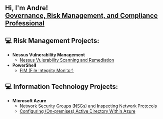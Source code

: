 

<h2>Hi, I'm Andre! <br/><a href="https://www.linkedin.com/in/andrewortham/">Governance, Risk Management, and Compliance Professional</a></h2>


## 💻 Risk Management Projects:

- <b>Nessus Vulnerability Management</b>
  - [Nessus Vulerability Scanning and Remediation](https://github.com/awortham1/nessus)
- <b>PowerShell</b>
  - [FIM (File Integrity Monitor)](https://github.com/awortham1/fim)



## 💻 Information Technology Projects:

- <b>Microsoft Azure</b>
  - [Network Security Groups (NSGs) and Inspecting Network Protocols](https://github.com/awortham1/azurensg)
  - [Configuring (On-premises) Active Directory Within Azure](https://github.com/awortham1/azuread)




<!--
### Hi there 👋


**awortham1/awortham1** is a ✨ _special_ ✨ repository because its `README.md` (this file) appears on your GitHub profile.

Here are some ideas to get you started:

- 🔭 I’m currently working on ...
- 🌱 I’m currently learning ...
- 👯 I’m looking to collaborate on ...
- 🤔 I’m looking for help with ...
- 💬 Ask me about ...
- 📫 How to reach me: ...
- 😄 Pronouns: ...
- ⚡ Fun fact: ...
-->
